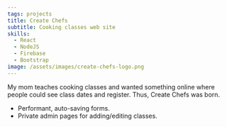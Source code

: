 ```yaml
---
tags: projects
title: Create Chefs
subtitle: Cooking classes web site
skills:
  - React
  - NodeJS
  - Firebase
  - Bootstrap
image: /assets/images/create-chefs-logo.png
---
```


My mom teaches cooking classes and wanted something online where people could see class dates and register. Thus, Create Chefs was born.

- Performant, auto-saving forms.
- Private admin pages for adding/editing classes.
